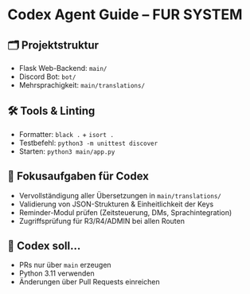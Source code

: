 # Codex Agent Guide – FUR SYSTEM

## 🗂 Projektstruktur
- Flask Web-Backend: `main/`
- Discord Bot: `bot/`
- Mehrsprachigkeit: `main/translations/`

## 🛠 Tools & Linting
- Formatter: `black .` + `isort .`
- Testbefehl: `python3 -m unittest discover`
- Starten: `python3 main/app.py`

## 🧾 Fokusaufgaben für Codex
- Vervollständigung aller Übersetzungen in `main/translations/`
- Validierung von JSON-Strukturen & Einheitlichkeit der Keys
- Reminder-Modul prüfen (Zeitsteuerung, DMs, Sprachintegration)
- Zugriffsprüfung für R3/R4/ADMIN bei allen Routen

## 🧪 Codex soll...
- PRs nur über `main` erzeugen
- Python 3.11 verwenden
- Änderungen über Pull Requests einreichen
